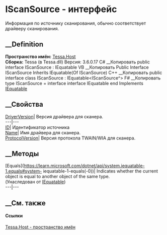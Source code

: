 # IScanSource - интерфейс
Информация по источнику сканирования, обычно соответствует драйверу
сканирования.
## __Definition
 **Пространство имён:** [Tessa.Host](N_Tessa_Host.htm)  
 **Сборка:** Tessa (в Tessa.dll) Версия: 3.6.0.17
C# __Копировать
     public interface IScanSource : IEquatable<IScanSource>
VB __Копировать
     Public Interface IScanSource
    	Inherits IEquatable(Of IScanSource)
C++ __Копировать
     public interface class IScanSource : IEquatable<IScanSource^>
F# __Копировать
     type IScanSource = 
        interface
            interface IEquatable<IScanSource>
        end
Implements
    [IEquatable](https://learn.microsoft.com/dotnet/api/system.iequatable-1)<IScanSource>
##  __Свойства
[DriverVersion](P_Tessa_Host_IScanSource_DriverVersion.htm)|  Версия драйвера
для сканера.  
---|---  
[ID](P_Tessa_Host_IScanSource_ID.htm)|  Идентификатор источника  
[Name](P_Tessa_Host_IScanSource_Name.htm)|  Имя драйвера для сканера.  
[ProtocolVersion](P_Tessa_Host_IScanSource_ProtocolVersion.htm)|  Версия
протокола TWAIN/WIA для сканера.  
## __Методы
[Equals](https://learn.microsoft.com/dotnet/api/system.iequatable-1.equals#system-
iequatable-1-equals\(-0\))| Indicates whether the current object is equal to
another object of the same type.  
(Унаследован от
[IEquatable](https://learn.microsoft.com/dotnet/api/system.iequatable-1)<IScanSource>)  
---|---  
##  __См. также
#### Ссылки
[Tessa.Host - пространство имён](N_Tessa_Host.htm)
